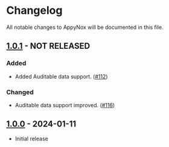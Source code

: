 # Changelog
All notable changes to AppyNox will be documented in this file.

## [1.0.1](https://github.com/HappiSoftware/AppyNox/compare/v1.0.0...v1.0.1) - NOT RELEASED
### Added
- Added Auditable data support. ([#112](https://github.com/HappiSoftware/AppyNox/issues/112))

### Changed
- Auditable data support improved. ([#116](https://github.com/HappiSoftware/AppyNox/issues/116))

## [1.0.0](https://github.com/HappiSoftware/AppyNox/releases/tag/v1.0.0) - 2024-01-11
- Initial release
